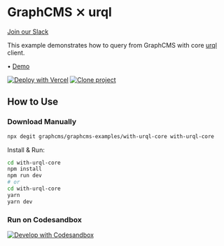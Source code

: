 # GraphCMS ⨯ urql

[Join our Slack](https://slack.graphcms.com)

This example demonstrates how to query from GraphCMS with core [urql](https://formidable.com/open-source/urql/) client.

• [Demo](https://graphcms-with-urql-core.vercel.app/)

[![Deploy with Vercel](https://vercel.com/button)](https://vercel.com/import/project?template=https://github.com/GraphCMS/graphcms-examples/tree/master/with-urql-core) [![Clone project](https://graphcms.com/button)](https://app.graphcms.com/clone/0ff23f7a41ce4da69a366ab299cc24d8)

## How to Use

### Download Manually

```bash
npx degit graphcms/graphcms-examples/with-urql-core with-urql-core
```

Install & Run:

```bash
cd with-urql-core
npm install
npm run dev
# or
cd with-urql-core
yarn
yarn dev
```

### Run on Codesandbox

[![Develop with Codesandbox](https://codesandbox.io/static/img/play-codesandbox.svg)](https://codesandbox.io/s/github/GraphCMS/graphcms-examples/tree/master/with-urql-core)
